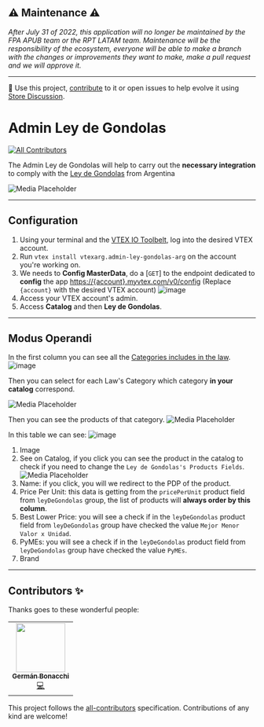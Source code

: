 ##  ⚠️ Maintenance ⚠️
*After July 31 of 2022, this application will no longer be maintained by the FPA APUB team or the RPT LATAM team. Maintenance will be the responsibility of the ecosystem, everyone will be able to make a branch with the changes or improvements they want to make, make a pull request and we will approve it.*

---

📢 Use this project, [contribute](https://github.com/vtex-apps/promotion-cloner) to it or open issues to help evolve it using [Store Discussion](https://github.com/vtex-apps/store-discussion).

# Admin Ley de Gondolas

<!-- DOCS-IGNORE:start -->
<!-- ALL-CONTRIBUTORS-BADGE:START - Do not remove or modify this section -->

[![All Contributors](https://img.shields.io/badge/all_contributors-0-orange.svg?style=flat-square)](#contributors-)

<!-- ALL-CONTRIBUTORS-BADGE:END -->
<!-- DOCS-IGNORE:end -->

The Admin Ley de Gondolas will help to carry out the **necessary integration** to comply with the [Ley de Gondolas](https://www.argentina.gob.ar/justicia/derechofacil/leysimple/ley-de-gondolas) from Argentina

![Media Placeholder](https://user-images.githubusercontent.com/55905671/137961451-a9f0f85e-a3d9-43ab-af9e-84e5be9f6346.gif)

---

## Configuration

1. Using your terminal and the [VTEX IO Toolbelt](https://vtex.io/docs/recipes/development/vtex-io-cli-installment-and-command-reference), log into the desired VTEX account.
2. Run `vtex install vtexarg.admin-ley-gondolas-arg` on the account you're working on.
3. We needs to **Config MasterData**, do a [`GET`] to the endpoint dedicated to **config** the app [https://{account}.myvtex.com/v0/config](https://{account}.myvtex.com/v0/config) (Replace `{account}` with the desired VTEX account)
   ![image](https://user-images.githubusercontent.com/55905671/137963832-03e66403-b45c-4b3f-9517-5758829e2b99.png)
4. Access your VTEX account's admin.
5. Access **Catalog** and then **Ley de Gondolas**.

---

## Modus Operandi

In the first column you can see all the
[Categories includes in the law](https://www.argentina.gob.ar/produccion/leydegondolas/categorias-y-productos).
![image](https://user-images.githubusercontent.com/55905671/137969788-efb1be53-ceaf-4cb7-aa35-469e3ee9e067.png)

Then you can select for each Law's Category which category **in your catalog** correspond.

![Media Placeholder](https://user-images.githubusercontent.com/55905671/137970575-d6a29ba4-cece-4b23-bf21-af83606ecc26.gif)

Then you can see the products of that category.
![Media Placeholder](https://user-images.githubusercontent.com/55905671/137971112-3b9c9957-3cc2-45c4-b3a7-c65111693293.gif)

In this table we can see:
![image](https://user-images.githubusercontent.com/55905671/137974137-fea954dd-eb2f-4207-9d48-0fdc7f6c74cf.png)

1. Image
2. See on Catalog, if you click you can see the product in the catalog to check if you need to change the `Ley de Gondolas's Products Fields`.
   ![Media Placeholder](https://user-images.githubusercontent.com/55905671/137973483-9abcfe9d-15b8-49a1-b7e0-40cfc8d9fadc.gif)
3. Name: if you click, you will we redirect to the PDP of the product.
4. Price Per Unit: this data is getting from the `pricePerUnit` product field from `leyDeGondolas` group, the list of products will **always order by this column**.
5. Best Lower Price: you will see a check if in the `leyDeGondolas` product field from `leyDeGondolas` group have checked the value `Mejor Menor Valor x Unidad`.
6. PyMEs: you will see a check if in the `leyDeGondolas` product field from `leyDeGondolas` group have checked the value `PyMEs`.
7. Brand
   <!-- ALL-CONTRIBUTORS-LIST:START - Do not remove or modify this section -->
   <!-- prettier-ignore-start -->
   <!-- markdownlint-disable -->

<!-- DOCS-IGNORE:start -->

---

## Contributors ✨

Thanks goes to these wonderful people:

<table>
  <tr>
    <td align="center"><a href="https://github.com/germanBonacchi"><img src="https://avatars.githubusercontent.com/u/55905671?v=4" width="100px;" alt=""/><br /><sub><b>Germán Bonacchi</b></sub></a><br /><a href="https://github.com/vtex-apps/quantity-on-cart/commits?author=germanBonacchi" title="Code">💻</a></td>
  </tr>
</table>
<!-- ALL-CONTRIBUTORS-LIST:START - Do not remove or modify this section -->
<!-- prettier-ignore-start -->
<!-- markdownlint-disable -->
<!-- markdownlint-enable -->
<!-- prettier-ignore-end -->

<!-- ALL-CONTRIBUTORS-LIST:END -->

This project follows the [all-contributors](https://github.com/all-contributors/all-contributors) specification. Contributions of any kind are welcome!

<!-- DOCS-IGNORE:end -->
